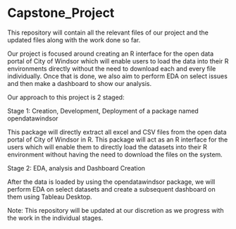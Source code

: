 # Capstone_Project

This repository will contain all the relevant files of our project and the updated files along with the work done so far.

Our project is focused around creating an R interface for the open data portal of City of Windsor which will enable users to load the data into their R environments directly without the need to download each and every file individually. Once that is done, we also aim to perform EDA on select issues and then make a dashboard to show our analysis. 

Our approach to this project is 2 staged:

Stage 1: Creation, Development, Deployment of a package named opendatawindsor

This package will directly extract all excel and CSV files from the open data portal of City of Windsor in R. This package will act as an R interface for the users which will enable them to directly load the datasets into their R environment without having the need to download the files on the system.

Stage 2: EDA, analysis and Dashboard Creation

After the data is loaded by using the opendatawindsor package, we will perform EDA on select datasets and create a subsequent dashboard on them using Tableau Desktop.

Note: This repository will be updated at our discretion as we progress with the work in the individual stages.
